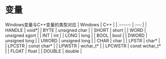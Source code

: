 # 变量
Windows变量与C++变量的类型对应
| Windows |  C++ |
| :-----: | :--: |
| HANDLE  | void*|
| BYTE    | unsigned char |
| SHORT   | short |
| WORD    | unsigned sgort |
| INT     | int |
| LONG    | long |
| BOOL    | bool | 
| DWORD   | unsigned long |
| UWORD   | unsigned long |
| CHAR    | char |
| LPSTR   | char* |
| LPCSTR  | const char* |
| LPWSTR  | wchar_t* |
| LPCWSTR | const wchar_t* |
| FLOAT   | float |
| DOUBLE  | double |
